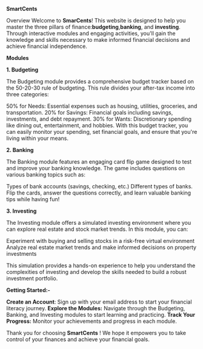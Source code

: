 **SmartCents**

Overview
Welcome to **SmarCents**! This website is designed to help you master the three pillars of finance:**budgeting**,**banking**, and **investing**. Through interactive modules and engaging activities, you'll gain the knowledge and skills necessary to make informed financial decisions and achieve financial independence.

**Modules**

**1. Budgeting**

The Budgeting module provides a comprehensive budget tracker based on the 50-20-30 rule of budgeting. This rule divides your after-tax income into three categories:

50% for Needs: Essential expenses such as housing, utilities, groceries, and transportation.
20% for Savings: Financial goals including savings, investments, and debt repayment.
30% for Wants: Discretionary spending like dining out, entertainment, and hobbies.
With this budget tracker, you can easily monitor your spending, set financial goals, and ensure that you're living within your means.

**2. Banking**

The Banking module features an engaging card flip game designed to test and improve your banking knowledge. The game includes questions on various banking topics such as:

Types of bank accounts (savings, checking, etc.)
Different types of banks.
Flip the cards, answer the questions correctly, and learn valuable banking tips while having fun!

**3. Investing**

The Investing module offers a simulated investing environment where you can explore real estate and stock market trends. In this module, you can:

Experiment with buying and selling stocks in a risk-free virtual environment
Analyze real estate market trends and make informed decisions on property investments

This simulation provides a hands-on experience to help you understand the complexities of investing and develop the skills needed to build a robust investment portfolio.

**Getting Started:-**

**Create an Account**: Sign up with your email address to start your financial literacy journey.
**Explore the Modules:** Navigate through the Budgeting, Banking, and Investing modules to start learning and practicing.
**Track Your Progress:** Monitor your achievements and progress in each module.

Thank you for choosing **SmartCents** ! We hope it empowers you to take control of your finances and achieve your financial goals. 
